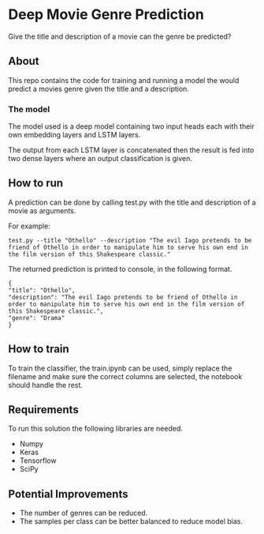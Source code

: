 # Deep Movie Genre Prediction
Give the title and description of a movie can the genre be predicted?
## About
This repo contains the code for training and running a model the would predict a movies genre given the title and a description.
### The model
The model used is a deep model containing two input heads each with their own embedding layers and LSTM layers.

The output from each LSTM layer is concatenated then the result is fed into two dense layers where an output classification is given. 
## How to run
A prediction can be done by calling test.py with the title and description of a movie as arguments.

For example:
```
test.py --title "Othello" --description "The evil Iago pretends to be friend of Othello in order to manipulate him to serve his own end in the film version of this Shakespeare classic."
```
The returned prediction is printed to console, in the following format.
```
{
"title": "Othello",
"description": "The evil Iago pretends to be friend of Othello in
order to manipulate him to serve his own end in the film version of
this Shakespeare classic.",
"genre": "Drama"
}
```
## How to train
To train the classifier, the train.ipynb can be used, simply replace the filename and make sure the correct columns are selected, the notebook should handle the rest.
## Requirements
To run this solution the following libraries are needed.
* Numpy
* Keras
* Tensorflow
* SciPy
## Potential Improvements
* The number of genres can be reduced.
* The samples per class can be better balanced to reduce model bias.
